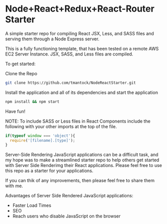 # Node+React+Redux+React-Router Starter

A simple starter repo for compiling React JSX, Less, and SASS files and serving them through a Node Express server.

This is a fully functioning template, that has been tested on a remote AWS EC2 Server Instance. JSX, SASS, and Less files are compiled.

To get started:

Clone the Repo
```bash
git clone https://github.com/tmantock/NodeReactStarter.git
```
Install the application and all of its dependencies and start the application
```bash
npm install && npm start
```
Have fun!

NOTE: To include SASS or Less files in React Components include the following with your other imports at the top of the file.
```javascript
if(typeof window === 'object'){
  require('[filename].[type]');
}
```
Server-Side Rendering JavaScript applications can be a difficult task, and my hope was to make a streamlined starter repo to help others get started with Server Side Renderimg their React applications. Please feel free to use this repo as a starter for your applications.

If you can thik of any improvements, then please feel free to share them with me.

Advantages of Server Side Rendered JavaScript applications:
- Faster Load Times
- SEO
- Reach users who disable JavaScript on the browser
